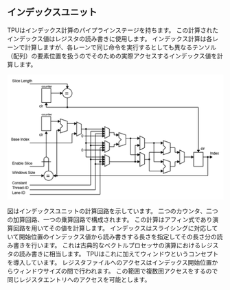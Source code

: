 ## インデックスユニット

TPUはインデックス計算のパイプラインステージを持ちます。
この計算されたインデックス値はレジスタの読み書きに使用します。
インデックス計算は各レーンで計算しますが、各レーンで同じ命令を実行するとしても異なるテンソル（配列）の要素位置を扱うのでそのための実際アクセスするインデックス値を計算します。


<div align="center">
  <img src="./TPU_IndexUnit.png"
       alt="HTML image alt text"
       title="インデックスユニットデータパス構成図"
       width="550px"
  />
</div>



図はインデックスユニットの計算回路を示しています。
二つのカウンタ、二つの加算回路、一つの乗算回路で構成されます。
この計算はアフィン式であり演算回路を用いてその値を計算します。
インデックスはスライシングに対応していて開始位置のインデックス値から読み書きする長さを指定してその長さ分の読み書きを行います。
これは古典的なベクトルプロセッサの演算におけるレジスタの読み書きに相当します。
TPUはこれに加えてウィンドウというコンセプトを導入しています。
レジスタファイルへのアクセスはインデックス開始位置からウィンドウサイズの間で行われます。
この範囲で複数回アクセスをするので同じレジスタエントリへのアクセスを可能とします。